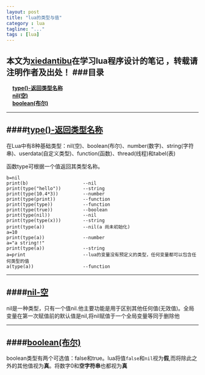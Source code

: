 ```yaml
---
layout: post
title: "lua的类型与值"
category : lua
tagline: "..."
tags : [lua]
---
```

 本文为[xiedantibu](http://blog.xulingmin.com/)在学习lua程序设计的笔记
，转载请注明作者及出处！ 
###目录
 ----
 <a id='top' name='top'></a>
 &nbsp;&nbsp;&nbsp;&nbsp;[**type()-返回类型名称**](#type)    
 &nbsp;&nbsp;&nbsp;&nbsp;[**nil(空)**](#nil)   
 &nbsp;&nbsp;&nbsp;&nbsp;[**boolean(布尔)**](#boolean) 
 
 --- 
<a id='type' name='type'> </a>
####[type()-返回类型名称](#top)
---
在Lua中有8种基础类型：nil(空)、boolean(布尔)、number(数字)、string(字符串)、userdata(自定义类型)、function(函数)、thread(线程)和tabel(表)  

函数type可根据一个值返回其类型名称。

	b=nil
    print(b)              		--nil
    print(type("hello"))  		--string
    print(type(10.4*3))   		--number
    print(type(print))    		--function
    print(type(type))     		--function
    print(type(true))     		--boolean
    print(type(nil))      		--nil
    print(type(type(x)))  		--string 
    print(type(a))        		--nil(a 尚未初始化)
    a=10
    print(type(a))        		--number
    a="a string!!"
    print(type(a))        		--string
    a=print               		--lua的变量没有预定义的类型，任何变量都可以包含任何类型的值
    a(type(a))            		--function
---
<a id='nil' name='nil'> </a>
####[nil-空](#top)
---
nil是一种类型，只有一个值nil.他主要功能是用于区别其他任何值(无效值)。全局变量在第一次赋值前的默认值是nil,将nil赋值于一个全局变量等同于删除他  
  
---
<a id='boolean' name='boolean'> </a>
####[boolean(布尔)](#top)
---
boolean类型有两个可选值：false和true。lua将值`false`和`nil`视为**假**,而将除此之外的其他值视为**真**。将数字0和**空字符串**也都视为**真**


